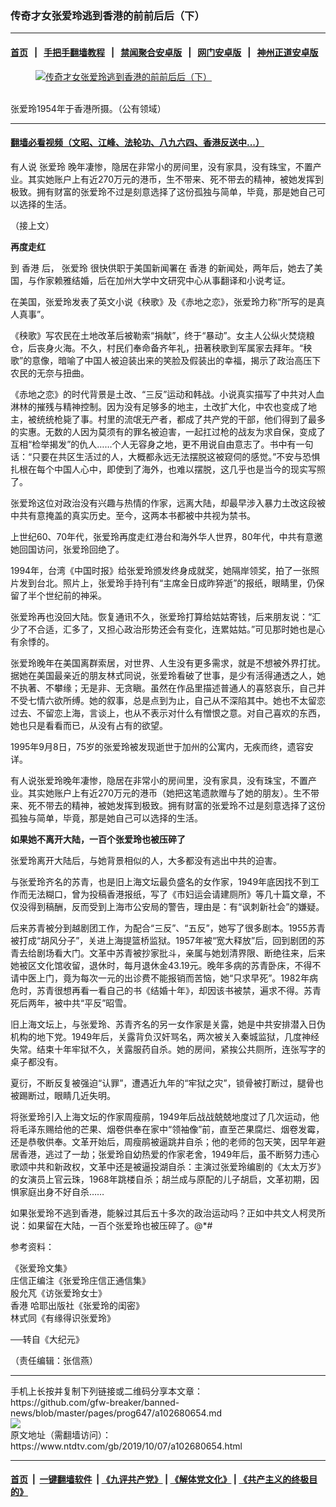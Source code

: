 ### 传奇才女张爱玲逃到香港的前前后后（下）
------------------------

#### [首页](https://github.com/gfw-breaker/banned-news/blob/master/README.md) &nbsp;&nbsp;|&nbsp;&nbsp; [手把手翻墙教程](https://github.com/gfw-breaker/guides/wiki) &nbsp;&nbsp;|&nbsp;&nbsp; [禁闻聚合安卓版](https://github.com/gfw-breaker/bn-android) &nbsp;&nbsp;|&nbsp;&nbsp; [网门安卓版](https://github.com/oGate2/oGate) &nbsp;&nbsp;|&nbsp;&nbsp; [神州正道安卓版](https://github.com/SzzdOgate/update) 



<div><div class="featured_image">
 <a href="https://i.ntdtv.com/assets/uploads/2019/10/2019-10-07_142142.jpg" target="_blank">
  <figure>
   <img alt="传奇才女张爱玲逃到香港的前前后后（下）" src="https://i.ntdtv.com/assets/uploads/2019/10/2019-10-07_142142-800x450.jpg"/>
  </figure><br/>
 </a>
 <span class="caption">
  张爱玲1954年于香港所摄。（公有领域）
 </span>
</div>
</div><hr/>

#### [翻墙必看视频（文昭、江峰、法轮功、八九六四、香港反送中...）](https://github.com/gfw-breaker/banned-news/blob/master/pages/links.md)

<div><div class="post_content" itemprop="articleBody">
 <p>
  有人说
  <ok href="https://www.ntdtv.com/gb/张爱玲.htm">
   张爱玲
  </ok>
  晚年凄惨，隐居在非常小的房间里，没有家具，没有珠宝，不置产业。其实她账户上有近270万元的港币，生不带来、死不带去的精神，被她发挥到极致。拥有财富的张爱玲不过是刻意选择了这份孤独与简单，毕竟，那是她自己可以选择的生活。
 </p>
 <p>
  （接上文）
 </p>
 <p>
  <strong>
   再度走红
  </strong>
 </p>
 <p>
  到
  <ok href="https://www.ntdtv.com/gb/香港.htm">
   香港
  </ok>
  后，
  <ok href="https://www.ntdtv.com/gb/张爱玲.htm">
   张爱玲
  </ok>
  很快供职于美国新闻署在
  <ok href="https://www.ntdtv.com/gb/香港.htm">
   香港
  </ok>
  的新闻处，两年后，她去了美国，与作家赖雅结婚，后在加州大学中文研究中心从事翻译和小说考证。
 </p>
 <p>
  在美国，张爱玲发表了英文小说《秧歌》及《赤地之恋》，张爱玲力称“所写的是真人真事”。
 </p>
 <p>
  《秧歌》写农民在土地改革后被勒索“捐献”，终于“暴动”。女主人公纵火焚烧粮仓，后丧身火海。不久，村民们奉命备齐年礼，扭著秧歌到军属家去拜年。“秧歌”的意像，暗喻了中国人被迫装出来的笑脸及假装出的幸福，揭示了政治高压下农民的无奈与扭曲。
 </p>
 <p>
  《赤地之恋》的时代背景是土改、“三反”运动和韩战。小说真实描写了中共对人血淋林的摧残与精神控制。因为没有足够多的地主，土改扩大化，中农也变成了地主，被统统枪毙了事。村里的流氓无产者，都成了共产党的干部，他们得到了最多的实惠。无数的人因为莫须有的罪名被迫害，一起扛过枪的战友为求自保，变成了互相“检举揭发”的仇人……个人无容身之地，更不用说自由意志了。书中有一句话：“只要在共区生活过的人，大概都永远无法摆脱这被窥伺的感觉。”不安与恐惧扎根在每个中国人心中，即使到了海外，也难以摆脱，这几乎也是当今的现实写照了。
 </p>
 <p>
  张爱玲这位对政治没有兴趣与热情的作家，远离大陆，却最早涉入暴力土改这段被中共有意掩盖的真实历史。至今，这两本书都被中共视为禁书。
 </p>
 <p>
  上世纪60、70年代，张爱玲再度走红港台和海外华人世界，80年代，中共有意邀她回国访问，张爱玲回绝了。
 </p>
 <p>
  1994年，台湾《中国时报》给张爱玲颁发终身成就奖，她隔岸领奖，拍了一张照片发到台北。照片上，张爱玲手持刊有“主席金日成昨猝逝”的报纸，眼睛里，仍保留了半个世纪前的神采。
 </p>
 <p>
  张爱玲再也没回大陆。恢复通讯不久，张爱玲打算给姑姑寄钱，后来朋友说：“汇少了不合适，汇多了，又担心政治形势还会有变化，连累姑姑。”可见那时她也是心有余悸的。
 </p>
 <p>
  张爱玲晚年在美国离群索居，对世界、人生没有更多需求，就是不想被外界打扰。据她在美国最亲近的朋友林式同说，张爱玲看破了世事，是少有活得通透之人，她不执著、不攀缘；无是非、无贪瞋。虽然在作品里描述普通人的喜怒哀乐，自己并不受七情六欲所缚。她的叙事，总是点到为止，自己从不深陷其中。她也不太留恋过去、不留恋上海，言谈上，也从不表示对什么有憎恨之意。对自己喜欢的东西，她也只是看看而已，从没有占有的欲望。
 </p>
 <p>
  1995年9月8日，75岁的张爱玲被发现逝世于加州的公寓内，无疾而终，遗容安详。
 </p>
 <p>
  有人说张爱玲晚年凄惨，隐居在非常小的房间里，没有家具，没有珠宝，不置产业。其实她账户上有近270万元的港币（她把这笔遗款赠与了她的朋友）。生不带来、死不带去的精神，被她发挥到极致。拥有财富的张爱玲不过是刻意选择了这份孤独与简单，毕竟，那是她自己可以选择的生活。
 </p>
 <p>
  <strong>
   如果她不离开大陆，一百个张爱玲也被压碎了
  </strong>
 </p>
 <p>
  张爱玲离开大陆后，与她背景相似的人，大多都没有逃出中共的迫害。
 </p>
 <p>
  与张爱玲齐名的苏青，也是旧上海文坛最负盛名的女作家，1949年底因找不到工作而无法糊口，曾为投稿香港报纸，写了《市妇运会请建厕所》等几十篇文章，不仅没得到稿酬，反而受到上海市公安局的警告，理由是：有“讽刺新社会”的嫌疑。
 </p>
 <p>
  后来苏青被分到越剧团工作，为配合“三反”、“五反”，她写了很多剧本。1955苏青被打成“胡风分子”，关进上海提篮桥监狱。1957年被“宽大释放”后，回到剧团的苏青去给剧场看大门。文革中苏青被抄家批斗，亲属与她划清界限、断绝往来，后来她被区文化馆收留，退休时，每月退休金43.19元。晚年多病的苏青卧床，不得不请中医上门，竟为每次一元的出诊费不能报销而苦恼，她“只求早死”。1982年病危时，苏青很想再看一看自己的书《结婚十年》，却因该书被禁，遍求不得。苏青死后两年，被中共“平反”昭雪。
 </p>
 <p>
  旧上海文坛上，与张爱玲、苏青齐名的另一女作家是关露，她是中共安排潜入日伪机构的地下党。1949年后，关露背负汉奸骂名，两次被关入秦城监狱，几度神经失常。结束十年牢狱不久，关露服药自杀。她的房间，紧挨公共厕所，连张写字的桌子都没有。
 </p>
 <p>
  夏衍，不断反复被强迫“认罪”，遭遇近九年的“牢狱之灾”，锁骨被打断过，腿骨也被踢断过，眼睛几近失明。
 </p>
 <p>
  将张爱玲引入上海文坛的作家周瘦鹃，1949年后战战兢兢地度过了几次运动，他将毛泽东赐给他的芒果、烟卷供奉在家中“领袖像”前，直至芒果腐烂、烟卷发霉，还是恭敬供奉。文革开始后，周瘦鹃被逼跳井自杀；他的老师的包天笑，因早年避居香港，逃过了一劫；张爱玲自幼热爱的作家老舍，1949年后，虽不断努力违心歌颂中共和新政权，文革中还是被逼投湖自杀：主演过张爱玲编剧的《太太万岁》的女演员上官云珠，1968年跳楼自杀；胡兰成与原配的儿子胡启，文革初期，因惧家庭出身不好自杀……
 </p>
 <p>
  如果张爱玲不逃到香港，能躲过其后五十多次的政治运动吗？正如中共文人柯灵所说：如果留在大陆，一百个张爱玲也被压碎了。@*#
 </p>
 <p>
  参考资料：
 </p>
 <p>
  《张爱玲文集》
  <br/>
  庄信正编注《张爱玲庄信正通信集》
  <br/>
  殷允芃《访张爱玲女士》
  <br/>
  香港 哈耶出版社《张爱玲的闺密》
  <br/>
  林式同《有缘得识张爱玲》
 </p>
 <p>
  ──转自《大纪元》
 </p>
 <p>
  （责任编辑：张信燕）
 </p>
 <div class="single_ad">
 </div>
</div>
</div>
<hr/>
手机上长按并复制下列链接或二维码分享本文章：<br/>
https://github.com/gfw-breaker/banned-news/blob/master/pages/prog647/a102680654.md <br/>
<a href='https://github.com/gfw-breaker/banned-news/blob/master/pages/prog647/a102680654.md'><img src='https://github.com/gfw-breaker/banned-news/blob/master/pages/prog647/a102680654.md.png'/></a> <br/>
原文地址（需翻墙访问）：https://www.ntdtv.com/gb/2019/10/07/a102680654.html


------------------------
#### [首页](https://github.com/gfw-breaker/banned-news/blob/master/README.md) &nbsp;|&nbsp; [一键翻墙软件](https://github.com/gfw-breaker/nogfw/blob/master/README.md) &nbsp;| [《九评共产党》](https://github.com/gfw-breaker/9ping.md/blob/master/README.md#九评之一评共产党是什么) | [《解体党文化》](https://github.com/gfw-breaker/jtdwh.md/blob/master/README.md) | [《共产主义的终极目的》](https://github.com/gfw-breaker/gczydzjmd.md/blob/master/README.md)


<img src='http://gfw-breaker.win/banned-news/pages/prog647/a102680654.md' width='0px' height='0px'/>